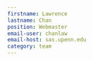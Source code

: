```yaml
---
firstname: Lawrence
lastname: Chan
position: Webmaster
email-user: chanlaw
email-host: sas.upenn.edu
category: team
---
```

